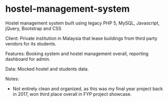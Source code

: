 # hostel-management-system
Hostel management system built using legacy PHP 5, MySQL, Javascript, jQuery, Bootstrap and CSS

Client: Private institution in Malaysia that lease buildings from third party vendors for its students. 

Features: Booking system and hostel management overall, reporting dashboard for admin. 

Data: Mocked hostel and students data. 

Notes:
- Not entirely clean and organized, as this was my final year project back in 2017, won third place overall in FYP project showcase.


